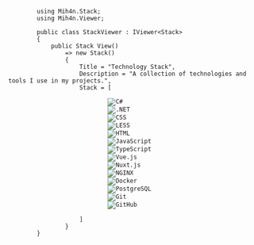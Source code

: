 <pre>
    <code class="language-cs">
        using Mih4n.Stack;
        using Mih4n.Viewer;

        public class StackViewer : IViewer&lt;Stack&gt;
        {
            public Stack View()
                => new Stack()
                {
                    Title = "Technology Stack",
                    Description = "A collection of technologies and tools I use in my projects.",
                    Stack = [
                        <loop>
                            <img src="/img/stack/cs.svg" alt="C#" title="C#"> 
                            <img src="/img/stack/dotnet.svg" alt=".NET" title=".NET">
                            <img src="/img/stack/css.svg" alt="CSS" title="CSS">
                            <img src="/img/stack/less.svg" alt="LESS" title="LESS">
                            <img src="/img/stack/html.svg" alt="HTML" title="HTML">
                            <img src="/img/stack/js.svg" alt="JavaScript" title="JavaScript">
                            <img src="/img/stack/ts.svg" alt="TypeScript" title="TypeScript">
                            <img src="/img/stack/vue.svg" alt="Vue.js" title="Vue.js">
                            <img src="/img/stack/nuxt.svg" alt="Nuxt.js" title="Nuxt.js">
                            <img src="/img/stack/nginx.svg" alt="NGINX" title="NGINX">
                            <img src="/img/stack/docker.svg" alt="Docker" title="Docker">
                            <img src="/img/stack/postgres.svg" alt="PostgreSQL" title="PostgreSQL">
                            <img src="/img/stack/git.svg" alt="Git" title="Git">
                            <img src="/img/stack/github.svg" alt="GitHub" title="GitHub">
                        </loop>
                    ]
                }
        }
    </code>
</pre>